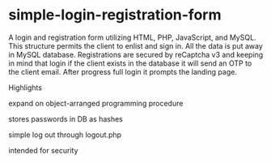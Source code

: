 # simple-login-registration-form
A login and registration form utilizing HTML, PHP, JavaScript, and MySQL. 
This structure permits the client to enlist and sign in. 
All the data is put away in MySQL database. Registrations are secured by reCaptcha v3 and keeping in mind that login if the client exists in the database it will send an OTP to the client email. After progress full login it prompts the landing page. 

Highlights 

expand on object-arranged programming procedure 

stores passwords in DB as hashes 

simple log out through logout.php 

intended for security
